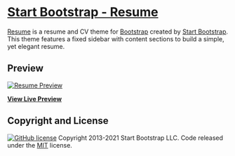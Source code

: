 # [Start Bootstrap - Resume](https://startbootstrap.com/theme/resume/)

[Resume](https://startbootstrap.com/theme/resume/) is a resume and CV theme for [Bootstrap](https://getbootstrap.com/) created by [Start Bootstrap](https://startbootstrap.com/). This theme features a fixed sidebar with content sections to build a simple, yet elegant resume.

## Preview

[![Resume Preview](https://davidjuan.github.io/dist/assets/img/screenshot.png)](https://davidjuan.github.io/)

**[View Live Preview](https://davidjuan.github.io/)**
## Copyright and License

[![GitHub license](https://img.shields.io/badge/license-MIT-blue.svg)](https://raw.githubusercontent.com/StartBootstrap/startbootstrap-resume/master/LICENSE)
Copyright 2013-2021 Start Bootstrap LLC. Code released under the [MIT](https://github.com/StartBootstrap/startbootstrap-resume/blob/master/LICENSE) license.
